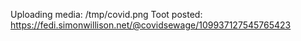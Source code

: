 Uploading media: /tmp/covid.png
Toot posted: https://fedi.simonwillison.net/@covidsewage/109937127545765423
